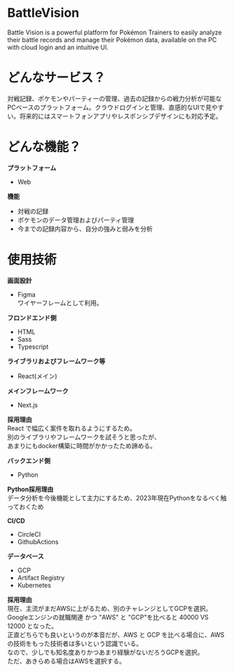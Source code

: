# BattleVision
Battle Vision is a powerful platform for Pokémon Trainers to easily analyze their battle records and manage their Pokémon data, available on the PC with cloud login and an intuitive UI.

# どんなサービス？
対戦記録、ポケモンやパーティーの管理、過去の記録からの戦力分析が可能なPCベースのプラットフォーム。クラウドログインと管理、直感的なUIで見やすい。将来的にはスマートフォンアプリやレスポンシブデザインにも対応予定。

# どんな機能？

**プラットフォーム**
- Web

**機能**
- 対戦の記録
- ポケモンのデータ管理およびパーティ管理
- 今までの記録内容から、自分の強みと弱みを分析

# 使用技術

**画面設計**
- Figma  
ワイヤーフレームとして利用。

**フロンドエンド側**
- HTML
- Sass
- Typescript  

**ライブラリおよびフレームワーク等**  
- React(メイン)  

**メインフレームワーク**  
- Next.js  

**採用理由**  
React で幅広く案件を取れるようにするため。<br>
別のライブラリやフレームワークを試そうと思ったが、<br>
あまりにもdocker構築に時間がかかったため諦める。<br>

**バックエンド側**  
- Python

**Python採用理由**  
データ分析を今後機能として主力にするため、2023年現在Pythonをなるべく触っておくため

**CI/CD**  
- CircleCI  
- GithubActions  

**データベース**  
- GCP  
 - Artifact Registry  
 - Kubernetes  

**採用理由**  
現在、主流がまだAWSに上がるため、別のチャレンジとしてGCPを選択。<br>
Googleエンジンの就職関連 かつ "AWS" と "GCP"を比べると 40000 VS 12000 となった。<br>
正直どちらでも良いというのが本音だが、AWS と GCP を比べる場合に、AWSの技術をもった技術者は多いという認識でいる。<br>
なので、少しでも知名度ありかつあまり経験がないだろうGCPを選択。<br>
ただ、あきらめる場合はAWSを選択する。<br>